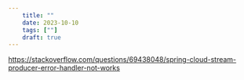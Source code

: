 ```yaml
---
    title: ""
    date: 2023-10-10
    tags: [""]
    draft: true
---
```





https://stackoverflow.com/questions/69438048/spring-cloud-stream-producer-error-handler-not-works